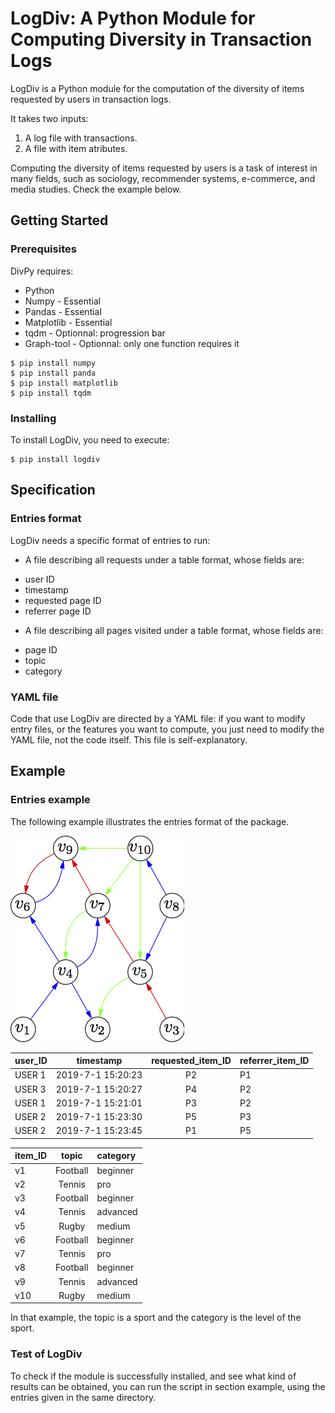# LogDiv: A Python Module for Computing Diversity in Transaction Logs

LogDiv is a Python module for the computation of the diversity of items requested by users in transaction logs.

It takes two inputs:

1) A log file with transactions.
2) A file with item atributes.

Computing the diversity of items requested by users is a task of interest in many fields, such as sociology, recommender systems, e-commerce, and media studies. Check the example below.

## Getting Started

### Prerequisites

DivPy requires:

* Python
* Numpy - Essential
* Pandas - Essential
* Matplotlib - Essential
* tqdm - Optionnal: progression bar
* Graph-tool - Optionnal: only one function requires it


```shell
$ pip install numpy
$ pip install panda
$ pip install matplotlib 
$ pip install tqdm 
```

### Installing

To install LogDiv, you need to execute:

```shell
$ pip install logdiv
```

## Specification

### Entries format

LogDiv needs a specific format of entries to run:

- A file describing all requests under a table format, whose fields are:
* user ID
* timestamp
* requested page ID
* referrer page ID

- A file describing all pages visited under a table format, whose fields are:
* page ID
* topic 
* category

### YAML file

Code that use LogDiv are directed by a YAML file: if you want to modify entry files, or the features you want to compute, 
you just need to modify the YAML file, not the code itself.
This file is self-explanatory.

## Example

### Entries example
The following example illustrates the entries format of the package.

![](example.png)

| user_ID |   timestamp       | requested_item_ID  | referrer_item_ID  |
| ------- |:-----------------:|:------------------:|-------------------|
| USER 1  | 2019-7-1 15:20:23 |         P2         |         P1        |
| USER 3  | 2019-7-1 15:20:27 |         P4         |         P2        |
| USER 1  | 2019-7-1 15:21:01 |         P3         |         P2        |
| USER 2  | 2019-7-1 15:23:30 |         P5         |         P3        |
| USER 2  | 2019-7-1 15:23:45 |         P1         |         P5        |

| item_ID |   topic   | category  |
| ------- |:---------:|:----------|
|    v1   |  Football |  beginner |
|    v2   |  Tennis   |  pro      |
|    v3   |  Football |  beginner |
|    v4   |  Tennis   |  advanced |
|    v5   |  Rugby    |  medium   |
|    v6   |  Football |  beginner |
|    v7   |  Tennis   |  pro      |
|    v8   |  Football |  beginner |
|    v9   |  Tennis   |  advanced |
|    v10  |  Rugby    |  medium   |

In that example, the topic is a sport and the category is the level of the sport. 

### Test of LogDiv

To check if the module is successfully installed, and see what kind of results can be obtained, you can run the script in section example, using the entries given in the same directory.

